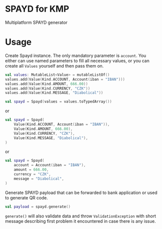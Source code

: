 # SPAYD for KMP

Multiplatform SPAYD generator

# Usage

Create Spayd instance. The only mandatory parameter is `account`. You either can use named parameters to fill all necessary values, or you can create all `Values` yourself and then pass them on.

```kotlin
val values: MutableList<Value> = mutableListOf()
values.add(Value(Kind.ACCOUNT, Account(iban = "IBAN")))
values.add(Value(Kind.AMOUNT, 666.00))
values.add(Value(Kind.CURRENCY, "CZK"))
values.add(Value(Kind.MESSAGE, "Diabolical"))

val spayd = Spayd(values = values.toTypedArray())
```

or

```kotlin
val spayd = Spayd(
    Value(Kind.ACCOUNT, Account(iban = "IBAN")),
    Value(Kind.AMOUNT, 666.00),
    Value(Kind.CURRENCY, "CZK"),
    Value(Kind.MESSAGE, "Diabolical"),
)
```

or

```kotlin
val spayd = Spayd(
    account = Account(iban = "IBAN"),
    amount = 666.00,
    currency = "CZK",
    message = "Diabolical",
)
```

Generate SPAYD payload that can be forwarded to bank application or used to generate QR code.

```kotlin
val payload = spayd.generate()
```

`generate()` will also validate data and throw `ValidationException` with short message describing first problem it encountered in case there is any issue.